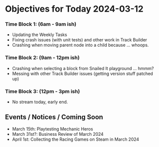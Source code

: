 # Objectives for Today 2024-03-12

### Time Block 1: (6am - 9am ish)
- Updating the Weekly Tasks
- Fixing crash issues (with unit tests) and other work in Track Builder
- Crashing when moving parent node into a child because ... whoops.
  
### Time Block 2: (9am - 12pm ish)
- Crashing when selecting a block from Snailed It playground ... hmmm?
- Messing with other Track Builder issues (getting version stuff patched up)

### Time Block 3: (12pm - 3pm ish)
- No stream today, early end.

## Events / Notices / Coming Soon

- March 15th: Playtesting Mechanic Heros
- March 31st?: Business Review of March 2024
- April 1st: Collecting the Racing Games on Steam in March 2024
